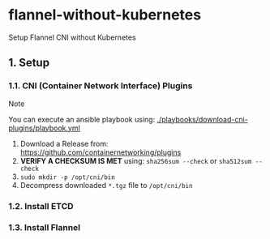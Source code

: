 # flannel-without-kubernetes

Setup Flannel CNI without Kubernetes

## 1. Setup

### 1.1. CNI (Container Network Interface) Plugins

> [!NOTE]
>
> You can execute an ansible playbook using: [./playbooks/download-cni-plugins/playbook.yml](./playbooks/download-cni-plugins/playbook.yml)

1. Download a Release from: https://github.com/containernetworking/plugins
2. **VERIFY A CHECKSUM IS MET** using: `sha256sum --check` or `sha512sum --check`
3. `sudo mkdir -p /opt/cni/bin`
4. Decompress downloaded `*.tgz` file to `/opt/cni/bin`

### 1.2. Install ETCD

### 1.3. Install Flannel
